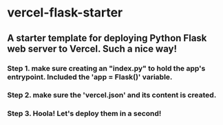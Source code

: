 # vercel-flask-starter
## A starter template for deploying Python Flask web server to Vercel. Such a nice way!

### Step 1. make sure creating an "index.py" to hold the app's entrypoint. Included the 'app = Flask()' variable.
### Step 2. make sure the 'vercel.json' and its content is created.
### Step 3. Hoola! Let's deploy them in a second!
